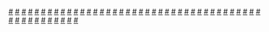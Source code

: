 <a href="https://houhuayuan.vip/%e9%80%80%e5%8c%96%e3%80%81%e6%94%b9%e9%80%a0%e3%80%81%e6%a2%85-%e7%ac%ac%e4%b8%80%e7%ab%a0">#</a>   <a href="https://houhuayuan.vip/%e5%85%b3%e4%ba%8e%e6%88%91%e8%bd%ac%e7%94%9f%e6%88%90%e7%be%8e%e5%b0%91%e5%a5%b3%e5%90%8e%ef%bc%8c%e5%bc%80%e5%90%af%e4%ba%86%e4%bf%ae%e7%82%bc%e4%b9%8b%e9%81%93%e8%bf%99%e4%bb%b6%e4%ba%8b-%e5%ba%8f">#</a>   <a href="https://houhuayuan.vip/%e4%b8%80%e5%85%ac%e5%8d%87%e7%9a%84%e7%b2%be%e6%b6%b2-%e7%ac%ac%e4%b8%80%e8%87%b3%e4%b8%83%e7%ab%a0">#</a>   <a href="https://houhuayuan.vip/%e5%9b%9a%e7%ac%bc-%e5%90%8e%e8%ae%b0">#</a>   <a href="https://houhuayuan.vip/%e5%9b%9a%e7%ac%bc-%e7%ac%ac%e5%85%ab%e7%ab%a0">#</a>   <a href="https://houhuayuan.vip/%e7%81%b0%e8%9b%8a%e9%a3%8e%e6%9a%b4%ef%bc%8c%e4%bd%86%e6%98%af%e5%9c%a8%e6%8f%90%e7%93%a6%e7%89%b9-%e7%ac%ac%e4%b8%83%e7%ab%a0">#</a>   <a href="https://houhuayuan.vip/%e6%b2%99%e9%9b%95%e7%be%a4%e5%8f%8b%e9%83%bd%e6%98%af%e7%be%8e%e5%b0%91%e5%a5%b3%ef%bc%9f">#</a>   <a href="https://houhuayuan.vip/%e7%91%9f%e5%a4%9c%e8%a1%8c-%e7%ac%ac%e4%b8%80%e8%87%b3%e4%ba%8c%e7%ab%a0">#</a>   <a href="https://houhuayuan.vip/%e6%88%91%e7%9a%84%e5%bf%83%e9%ad%94%e4%b8%8d%e5%af%b9%e5%8a%b2-%e7%ac%ac%e4%ba%8c%e8%87%b3%e4%b8%89%e7%ab%a0">#</a>   <a href="https://houhuayuan.vip/%e6%88%91%e7%9a%84%e5%bf%83%e9%ad%94%e4%b8%8d%e5%af%b9%e5%8a%b2-%e7%ac%ac%e4%b8%80%e7%ab%a0">#</a>   <a href="https://houhuayuan.vip/%e7%81%b0%e8%9b%8a%e9%a3%8e%e6%9a%b4%ef%bc%8c%e4%bd%86%e6%98%af%e5%9c%a8%e6%8f%90%e7%93%a6%e7%89%b9-%e7%ac%ac%e5%85%ad%e7%ab%a0">#</a>   <a href="https://houhuayuan.vip/%e5%9b%9a%e7%ac%bc-%e7%ac%ac%e4%b8%80%e8%87%b3%e4%b8%83%e7%ab%a0">#</a>   <a href="https://houhuayuan.vip/%e7%81%b0%e8%9b%8a%e9%a3%8e%e6%9a%b4%ef%bc%8c%e4%bd%86%e6%98%af%e5%9c%a8%e6%8f%90%e7%93%a6%e7%89%b9-%e7%ac%ac%e4%ba%94%e7%ab%a0">#</a>   <a href="https://houhuayuan.vip/%e8%bd%ac%e7%94%9f%e6%88%90%e4%b8%ba%e5%a5%b3%e4%bb%86%e5%90%8e%e7%9a%84%e5%bc%82%e4%b8%96%e7%95%8c%e7%94%9f%e6%b4%bb-%e7%ac%ac%e4%ba%94%e5%8d%81%e4%ba%8c%e7%ab%a0">#</a>   <a href="https://houhuayuan.vip/%e7%8e%8b%e5%b0%8f%e8%8f%b2%e7%9a%84%e4%b9%b3%e8%83%b6%e7%9b%91%e7%8b%b1%e7%95%aa%e5%a4%96%e7%af%87%e4%b9%8b%e6%b5%81%e6%94%be%e8%80%85-%e7%ac%ac%e4%b8%80%e7%ab%a0">#</a>   <a href="https://houhuayuan.vip/%e7%94%bb%e7%9a%ae%e5%a5%b3%e5%8f%8b%e7%9a%84%e6%94%bb%e7%95%a5%e6%97%a5%e5%b8%b8-%e7%ac%ac%e5%8d%81%e4%ba%94%e7%ab%a0">#</a>   <a href="https://houhuayuan.vip/%e7%81%b0%e8%9b%8a%e9%a3%8e%e6%9a%b4%ef%bc%8c%e4%bd%86%e6%98%af%e5%9c%a8%e6%8f%90%e7%93%a6%e7%89%b9-%e7%ac%ac%e5%9b%9b%e7%ab%a0">#</a>   <a href="https://houhuayuan.vip/%e6%88%90%e4%b8%ba%e6%83%85%e8%b6%a3%e4%ba%ba%e5%81%b6%e5%90%8e%e7%9a%84%e7%94%9f%e6%b4%bb-%e7%ac%ac%e4%ba%8c%e5%8d%81%e4%ba%8c%e7%ab%a0">#</a>   <a href="https://houhuayuan.vip/%e7%81%b0%e8%9b%8a%e9%a3%8e%e6%9a%b4%ef%bc%8c%e4%bd%86%e6%98%af%e5%9c%a8%e6%8f%90%e7%93%a6%e7%89%b9-%e7%ac%ac%e4%b8%89%e7%ab%a0">#</a>   <a href="https://houhuayuan.vip/%e7%81%b0%e8%9b%8a%e9%a3%8e%e6%9a%b4%ef%bc%8c%e4%bd%86%e6%98%af%e5%9c%a8%e6%8f%90%e7%93%a6%e7%89%b9-%e7%ac%ac%e4%ba%8c%e7%ab%a0">#</a>   <a href="https://houhuayuan.vip/%e5%bd%93%e6%b8%a3%e7%94%b7%e9%87%8d%e7%94%9f%e6%88%90%e4%b8%ba%e4%b9%99%e5%a5%b3%e9%bb%84%e6%b2%b9%e4%b8%ad%e7%9a%84%e5%9c%a3%e5%a5%b3%e4%b8%bb%e8%a7%92-%e7%ac%ac%e4%ba%8c%e7%ab%a0">#</a>   <a href="https://houhuayuan.vip/%e7%81%b0%e8%9b%8a%e9%a3%8e%e6%9a%b4%ef%bc%8c%e4%bd%86%e6%98%af%e5%9c%a8%e6%8f%90%e7%93%a6%e7%89%b9-%e7%ac%ac%e4%b8%80%e7%ab%a0">#</a>   <a href="https://houhuayuan.vip/%e5%a5%b3%e6%ad%a6%e7%a5%9e%e4%b9%8b%e5%9c%a3%e9%bb%91%e4%b9%8b%e5%bf%83%e7%af%87-%e7%ac%ac%e4%b8%80%e8%87%b3%e5%85%ab%e7%ab%a0">#</a>   <a href="https://houhuayuan.vip/%e5%a5%b3%e6%ad%a6%e7%a5%9e%e4%b9%8b%e7%bb%80%e7%b4%ab%e4%b9%8b%e5%bf%83%e7%af%87-%e7%ac%ac%e4%b8%80%e8%87%b3%e5%8d%81%e4%b8%89%e7%ab%a0">#</a>   <a href="https://houhuayuan.vip/%e5%a5%88%e7%bb%aa%e7%be%8e%e7%9a%84%e6%95%85%e4%ba%8b-%e7%ac%ac%e4%b8%80%e8%87%b3%e5%8d%81%e4%b8%83%e7%ab%a0">#</a>   <a href="https://houhuayuan.vip/%e7%81%b0%e8%9b%8a%e9%a3%8e%e6%9a%b4%ef%bc%8c%e4%bd%86%e6%98%af%e5%9c%a8%e6%8f%90%e7%93%a6%e7%89%b9-%e5%ba%8f%e7%ab%a0">#</a>   <a href="https://houhuayuan.vip/%e5%8f%98%e6%88%90%e5%a5%b3%e7%94%9f%e5%9c%a8%e8%bf%99%e6%81%b6%e9%ad%94%e4%b8%8e%e7%a5%9e%e6%98%8e%e7%9a%84%e5%a4%b9%e7%bc%9d%e4%b8%ad%e7%94%9f%e5%ad%98-%e7%ac%ac%e5%8d%81%e4%b8%80%e7%ab%a0">#</a>   <a href="https://houhuayuan.vip/%e5%bd%93%e6%b8%a3%e7%94%b7%e9%87%8d%e7%94%9f%e6%88%90%e4%b8%ba%e4%b9%99%e5%a5%b3%e9%bb%84%e6%b2%b9%e4%b8%ad%e7%9a%84%e5%9c%a3%e5%a5%b3%e4%b8%bb%e8%a7%92-%e7%ac%ac%e4%b8%80%e7%ab%a0">#</a>   <a href="https://houhuayuan.vip/%e4%b8%80%e4%b8%aa%e5%8f%8b%e5%96%84%ef%bc%88%e8%87%b3%e5%b0%91%e6%97%a0%e5%ae%b3%ef%bc%89%e7%9a%84%e7%be%a4%e6%98%9f%e7%8e%a9%e5%ae%b6%e7%9a%84%e5%86%92%e9%99%a9%e4%b9%8b%e6%97%85-%e7%ac%ac%e4%b8%89">#</a>   <a href="https://houhuayuan.vip/%e5%b0%8f%e4%bc%aa%e5%a8%98%e8%b0%83%e6%95%99%e6%8a%80%e6%9c%af%e5%86%b7%e6%9c%88%e7%af%87-%e7%ac%ac%e4%b8%89%e7%ab%a0">#</a>   <a href="https://houhuayuan.vip/%e5%b0%8f%e4%bc%aa%e5%a8%98%e8%b0%83%e6%95%99%e6%8a%80%e6%9c%af%e5%86%b7%e6%9c%88%e7%af%87-%e7%ac%ac%e4%b8%80%e8%87%b3%e4%ba%8c%e7%ab%a0">#</a>   <a href="https://houhuayuan.vip/%e7%94%bb%e7%9a%ae%e5%a5%b3%e5%8f%8b%e7%9a%84%e6%94%bb%e7%95%a5%e6%97%a5%e5%b8%b8-%e7%ac%ac%e5%8d%81%e5%9b%9b%e7%ab%a0">#</a>   <a href="https://houhuayuan.vip/%e5%90%8c%e6%a1%8c%e7%a9%bf%e8%a3%99%e5%ad%90%e7%9a%84%e7%a7%98%e5%af%86-%e7%ac%ac%e5%9b%9b%e7%ab%a0">#</a>   <a href="https://houhuayuan.vip/%e7%83%ad%e5%85%b5%e5%99%a8%e7%9a%84%e5%85%bb%e6%88%90-%e7%ac%ac%e5%85%ad%e5%8d%81%e4%ba%94%e7%ab%a0">#</a>   <a href="https://houhuayuan.vip/%e6%9d%9c%e8%8b%a5%e8%95%99%e8%8d%89-%e7%ac%ac%e4%b8%80%e7%ab%a0">#</a>   <a href="https://houhuayuan.vip/%e5%b9%bd%e5%a4%9c%e4%b8%ad%e7%9a%84%e4%b8%89%e4%b8%87%e7%a9%b9%e9%a1%b6-%e7%ac%ac%e4%b8%80%e7%ab%a0">#</a>   <a href="https://houhuayuan.vip/%e5%bc%82%e6%80%a7%e4%bd%93%e9%aa%8c%e8%af%be-%e7%ac%ac%e4%ba%8c%e7%ab%a0">#</a>   <a href="https://houhuayuan.vip/%e9%9b%8c%e5%a0%95%e5%ae%9e%e9%aa%8c-%e7%ac%ac%e5%85%ad%e7%ab%a0">#</a>   <a href="https://houhuayuan.vip/%e7%a9%bf%e8%b6%8a%e6%88%90%e4%bc%aa%e5%a8%98%e4%bb%99%e5%ad%90%e7%9a%84%e6%88%91%ef%bc%8c%e6%89%8d%e4%b8%8d%e4%bc%9a%e9%9b%8c%e5%a0%95%e5%91%a2-%e7%ac%ac%e4%b8%80%e7%ab%a0">#</a>   <a href="https://houhuayuan.vip/%e5%8f%98%e6%88%90%e8%87%ad%e7%94%b7%e4%ba%ba%e7%9a%84%e6%88%91%e6%83%b3%e8%a6%81%e5%8f%98%e5%9b%9e%e5%a5%b3%e5%ad%a9%e5%ad%90-%e7%ac%ac%e5%8d%81%e5%85%ad%e7%ab%a0">#</a>   <a href="https://houhuayuan.vip/%e9%9b%8c%e5%a0%95%e5%ae%9e%e9%aa%8c-%e7%ac%ac%e4%ba%94%e7%ab%a0">#</a>   <a href="https://houhuayuan.vip/%e9%9b%8c%e5%a0%95%e5%ae%9e%e9%aa%8c-%e7%ac%ac%e5%9b%9b%e7%ab%a0">#</a>   <a href="https://houhuayuan.vip/%e6%88%90%e4%b8%ba%e9%ad%85%e9%ad%94%e5%90%8e%e7%9a%84%e7%99%be%e5%90%88%e4%ba%ba%e7%94%9f-%e7%ac%ac%e4%b8%89%e7%ab%a0">#</a>   <a href="https://houhuayuan.vip/%e5%8f%98%e6%88%90%e8%87%ad%e7%94%b7%e4%ba%ba%e7%9a%84%e6%88%91%e6%83%b3%e8%a6%81%e5%8f%98%e5%9b%9e%e5%a5%b3%e5%ad%a9%e5%ad%90-%e7%ac%ac%e5%8d%81%e4%ba%94%e7%ab%a0">#</a>   <a href="https://houhuayuan.vip/%e9%9b%8c%e5%a0%95%e5%ae%9e%e9%aa%8c-%e7%ac%ac%e4%b8%80%e8%87%b3%e4%b8%89%e7%ab%a0">#</a>   <a href="https://houhuayuan.vip/%e4%b8%8b%e6%b2%89%e5%90%a7-%e5%ba%8f%e7%ab%a0">#</a>   <a href="https://houhuayuan.vip/%e7%83%ad%e5%b8%a6%e5%ad%a3%e9%a3%8e%e4%b8%8e%e6%88%91%e5%a5%87%e6%80%aa%e7%9a%84%e9%ab%98%e4%b8%ad%e7%94%9f%e6%b6%af-%e7%ac%ac%e4%b8%80%e8%87%b3%e4%ba%8c%e7%ab%a0">#</a>   <a href="https://houhuayuan.vip/%e6%a2%85%e5%b0%94%e5%b0%8f%e5%a7%90%e7%9a%84%e5%a5%87%e5%a6%99%e5%86%92%e9%99%a9-%e7%ac%ac%e4%b8%83%e7%ab%a0">#</a>   <a href="https://houhuayuan.vip/%e4%bc%aa%e5%a8%98%e6%a9%98%e5%ad%90%e7%9a%84%e6%80%a7%e7%88%b1%e6%97%a5%e8%ae%b0-%e7%ac%ac%e4%b8%80%e7%ab%a0">#</a>   <a href="https://houhuayuan.vip/%e7%83%ad%e5%85%b5%e5%99%a8%e7%9a%84%e5%85%bb%e6%88%90-%e7%ac%ac%e5%85%ad%e5%8d%81%e5%9b%9b%e7%ab%a0">#</a>   